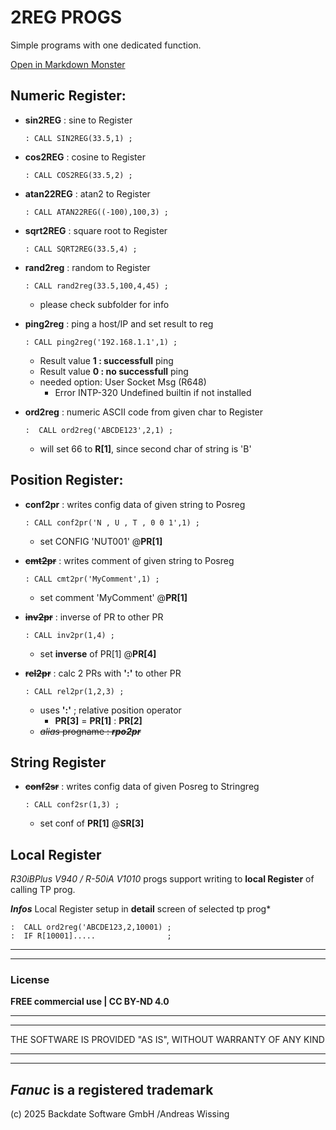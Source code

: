 # 2REG PROGS
Simple programs with one dedicated function.

<a href="markdownmonster:untitled.urlencoded,Hello+World">Open in Markdown Monster</a>

## Numeric Register:

- **sin2REG** : sine to Register

      : CALL SIN2REG(33.5,1) ;

- **cos2REG** : cosine to Register

      : CALL COS2REG(33.5,2) ;
      
- **atan22REG** : atan2 to Register

      : CALL ATAN22REG((-100),100,3) ;

- **sqrt2REG** : square root to Register

      : CALL SQRT2REG(33.5,4) ;

- **rand2reg** : random to Register    

      : CALL rand2reg(33.5,100,4,45) ;

  -  please check subfolder for info

- **ping2reg** : ping a host/IP and set result to reg

      : CALL ping2reg('192.168.1.1',1) ;

  - Result value **1 : successfull** ping
  - Result value **0 : no successfull** ping
  - needed option: User Socket Msg (R648)
    - Error INTP-320 Undefined builtin if not installed

- **ord2reg** : numeric ASCII code from given char to Register

      :  CALL ord2reg('ABCDE123',2,1) ;
        
    - will set 66 to **R[1]**, since second char of string is 'B'

## Position Register:

- **conf2pr** : writes config data of given string to Posreg

      : CALL conf2pr('N , U , T , 0 0 1',1) ;

    - set CONFIG 'NUT001' @**PR[1]**

    
- ~~**cmt2pr**~~ : writes comment of given string to Posreg

      : CALL cmt2pr('MyComment',1) ;

  - set comment 'MyComment' @**PR[1]**

- ~~**inv2pr**~~ : inverse of PR to other PR

      : CALL inv2pr(1,4) ;

  - set **inverse** of PR[1] @**PR[4]**

- ~~**rel2pr**~~ : calc 2 PRs with **':'**  to other PR

      : CALL rel2pr(1,2,3) ;

  -  uses **':'** ; relative position operator
     - **PR[3]** = **PR[1]** : **PR[2]**
  -  ~~*alias* progname : ***rpo2pr***~~

## String Register

- ~~**conf2sr**~~ : writes config data of given Posreg to Stringreg

      : CALL conf2sr(1,3) ;

    - set conf of **PR[1]** @**SR[3]**

## Local Register

*R30iBPlus V940 / R-50iA V1010* progs support writing to **local Register** of calling TP prog.

***Infos*** Local Register setup in **detail** screen of selected tp prog*

    :  CALL ord2reg('ABCDE123,2,10001) ;
    :  IF R[10001].....                ; 


---
---
### License

**FREE commercial use | CC BY-ND 4.0**

---
---

THE SOFTWARE IS PROVIDED "AS IS", WITHOUT WARRANTY OF ANY KIND

---
---


***Fanuc*** is a registered trademark
---
  (c) 2025 Backdate Software GmbH /Andreas Wissing